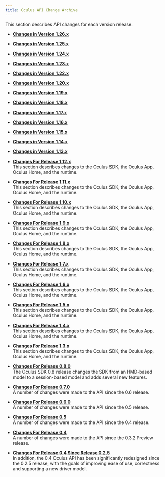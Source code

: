 ```yaml
---
title: Oculus API Change Archive
---
```


This section describes API changes for each version release.

* **[Changes in Version 1.26.x](/documentation/pcsdk/latest/concepts/release-changes/)**  

* **[Changes in Version 1.25.x](/documentation/pcsdk/latest/concepts/release-archive-125/)**  

* **[Changes in Version 1.24.x](/documentation/pcsdk/latest/concepts/release-archive-124/)**  

* **[Changes in Version 1.23.x](/documentation/pcsdk/latest/concepts/release-archive-123/)**  

* **[Changes in Version 1.22.x](/documentation/pcsdk/latest/concepts/release-archive-122/)**  

* **[Changes in Version 1.20.x](/documentation/pcsdk/latest/concepts/release-archive-120/)**  

* **[Changes in Version 1.19.x](/documentation/pcsdk/latest/concepts/release-archive-119/)**  

* **[Changes in Version 1.18.x](/documentation/pcsdk/latest/concepts/release-archive-118/)**  

* **[Changes in Version 1.17.x](/documentation/pcsdk/latest/concepts/release-archive-117/)**  

* **[Changes in Version 1.16.x](/documentation/pcsdk/latest/concepts/release-archive-116/)**  

* **[Changes in Version 1.15.x](/documentation/pcsdk/latest/concepts/release-archive-115/)**  

* **[Changes in Version 1.14.x](/documentation/pcsdk/latest/concepts/release-archive-114/)**  

* **[Changes in Version 1.13.x](/documentation/pcsdk/latest/concepts/release-archive-113/)**  

* **[Changes For Release 1.12.x](/documentation/pcsdk/latest/concepts/release-archive-112/)**  
This section describes changes to the Oculus SDK, the Oculus App, Oculus Home, and the runtime.
* **[Changes For Release 1.11.x](/documentation/pcsdk/latest/concepts/release-archive-111/)**  
This section describes changes to the Oculus SDK, the Oculus App, Oculus Home, and the runtime.
* **[Changes For Release 1.10.x](/documentation/pcsdk/latest/concepts/release-archive-110/)**  
This section describes changes to the Oculus SDK, the Oculus App, Oculus Home, and the runtime.
* **[Changes For Release 1.9.x](/documentation/pcsdk/latest/concepts/release-archive-19/)**  
This section describes changes to the Oculus SDK, the Oculus App, Oculus Home, and the runtime.
* **[Changes For Release 1.8.x](/documentation/pcsdk/latest/concepts/release-archive-18/)**  
This section describes changes to the Oculus SDK, the Oculus App, Oculus Home, and the runtime.
* **[Changes For Release 1.7.x](/documentation/pcsdk/latest/concepts/release-archive-17/)**  
This section describes changes to the Oculus SDK, the Oculus App, Oculus Home, and the runtime.
* **[Changes For Release 1.6.x](/documentation/pcsdk/latest/concepts/release-archive-16/)**  
This section describes changes to the Oculus SDK, the Oculus App, Oculus Home, and the runtime.
* **[Changes For Release 1.5.x](/documentation/pcsdk/latest/concepts/release-archive-15/)**  
This section describes changes to the Oculus SDK, the Oculus App, Oculus Home, and the runtime.
* **[Changes For Release 1.4.x](/documentation/pcsdk/latest/concepts/release-archive-14/)**  
This section describes changes to the Oculus SDK, the Oculus App, Oculus Home, and the runtime.
* **[Changes For Release 1.3.x](/documentation/pcsdk/latest/concepts/release-archive-13/)**  
This section describes changes to the Oculus SDK, the Oculus App, Oculus Home, and the runtime.
* **[Changes For Release 0.8.0](/documentation/pcsdk/latest/concepts/release-archive-08/)**  
The Oculus SDK 0.8 release changes the SDK from an HMD-based model to a session-based model and adds several new features. 
* **[Changes For Release 0.7.0](/documentation/pcsdk/latest/concepts/release-archive-07/)**  
A number of changes were made to the API since the 0.6 release. 
* **[Changes For Release 0.6.0](/documentation/pcsdk/latest/concepts/release-archive-06/)**  
A number of changes were made to the API since the 0.5 release. 
* **[Changes For Release 0.5](/documentation/pcsdk/latest/concepts/release-archive-05/)**  
A number of changes were made to the API since the 0.4 release. 
* **[Changes For Release 0.4](/documentation/pcsdk/latest/concepts/release-archive-04/)**  
A number of changes were made to the API since the 0.3.2 Preview release. 
* **[Changes For Release 0.4 Since Release 0.2.5](/documentation/pcsdk/latest/concepts/release-archive-03/)**  
In addition, the 0.4 Oculus API has been significantly redesigned since the 0.2.5 release, with the goals of improving ease of use, correctness and supporting a new driver model.

